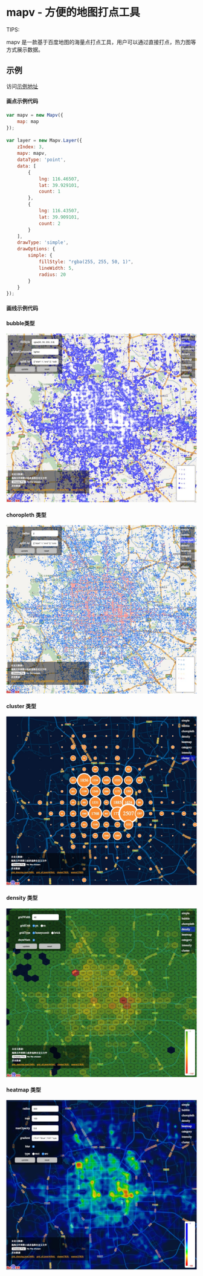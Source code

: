 # mapv - 方便的地图打点工具

TIPS:

mapv 是一款基于百度地图的海量点打点工具，用户可以通过直接打点，热力图等方式展示数据。

## 示例

访问[示例地址](http://huiyan-fe.github.io/mapv/examples/)

#### 画点示例代码

```js
var mapv = new Mapv({
    map: map
});

var layer = new Mapv.Layer({
    zIndex: 3,
    mapv: mapv,
    dataType: 'point', 
    data: [
        {
            lng: 116.46507,
            lat: 39.929101,
            count: 1
        },
        {
            lng: 116.43507,
            lat: 39.909101,
            count: 2
        }
    ],
    drawType: 'simple',
    drawOptions: {
        simple: {
            fillStyle: "rgba(255, 255, 50, 1)",
            lineWidth: 5,
            radius: 20
        }
    }
});
```
#### 画线示例代码

#### bubble类型
![bubble类型](/doc/asset/img/bubble.png)

#### choropleth 类型
![bubble类型](/doc/asset/img/choropleth.png)

#### cluster 类型
![bubble类型](/doc/asset/img/cluster.png)

#### density 类型
![bubble类型](/doc/asset/img/density.png)

#### heatmap 类型
![bubble类型](/doc/asset/img/heatmap.png)
